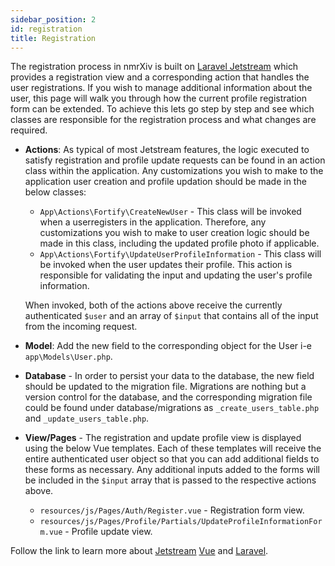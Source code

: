 ```yaml
---
sidebar_position: 2
id: registration
title: Registration
---
```


The registration process in nmrXiv is built on [Laravel Jetstream](https://jetstream.laravel.com/2.x/features/registration.html) which provides a registration view and a corresponding action that handles the user registrations.
If you wish to manage additional information about the user, this page will walk you through how the current profile registration form can be extended.
To achieve this lets go step by step and see which classes are responsible for the registration process and what changes are required.

* **Actions**: As typical of most Jetstream features, the logic executed to satisfy registration and profile update requests can be found in an action class within the application. Any customizations you wish to make to the application user creation and profile updation should be made in the below classes:
    * `App\Actions\Fortify\CreateNewUser` - This class will be invoked when a userregisters in the application. Therefore, any customizations you wish to make to user creation logic should be made in this class, including the updated profile photo if applicable.
    * `App\Actions\Fortify\UpdateUserProfileInformation` - This class will be invoked when the user updates their profile. This action is responsible for validating the input and updating the user's profile information.    
    
  When invoked, both of the actions above receive the currently authenticated `$user` and an array of `$input` that contains all of the input from the incoming request.

* **Model**:  Add the new field to the corresponding object for the User i-e `app\Models\User.php`. 

* **Database** - In order to persist your data to the database, the new field should be updated to the migration file. Migrations are nothing but a version control for the database, and the corresponding migration file could be found under database/migrations as `_create_users_table.php` and `_update_users_table.php`.

* **View/Pages** - The registration and update profile view is displayed using the below Vue templates. Each of these templates will receive the entire authenticated user object so that you can add additional fields to these forms as necessary. Any additional inputs added to the forms will be included in the `$input` array that is passed to the respective actions above.
    * `resources/js/Pages/Auth/Register.vue` - Registration form view.
    * `resources/js/Pages/Profile/Partials/UpdateProfileInformationForm.vue` - Profile update view.

Follow the link to learn more about [Jetstream](https://jetstream.laravel.com/2.x/introduction.html) [Vue](https://vuejs.org/) and [Laravel](https://laravel.com/docs/).
